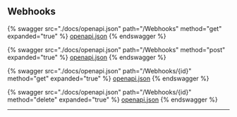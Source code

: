 ## Webhooks




{% swagger src="./docs/openapi.json" path="/Webhooks" method="get" expanded="true" %}
[openapi.json](./docs/openapi.json)
{% endswagger %}

{% swagger src="./docs/openapi.json" path="/Webhooks" method="post" expanded="true" %}
[openapi.json](./docs/openapi.json)
{% endswagger %}

{% swagger src="./docs/openapi.json" path="/Webhooks/{id}" method="get" expanded="true" %}
[openapi.json](./docs/openapi.json)
{% endswagger %}

{% swagger src="./docs/openapi.json" path="/Webhooks/{id}" method="delete" expanded="true" %}
[openapi.json](./docs/openapi.json)
{% endswagger %}


---
